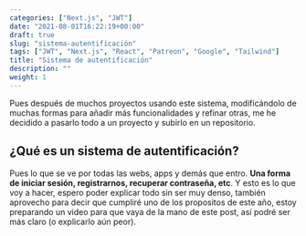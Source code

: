 ```yaml
---
categories: ["Next.js", "JWT"]
date: "2021-08-01T16:22:19+00:00"
draft: true
slug: "sistema-autentificación"
tags: ["JWT", "Next.js", "React", "Patreon", "Google", "Tailwind"]
title: "Sistema de autentificación"
description: ""
weight: 1
---
```


Pues después de muchos proyectos usando este sistema, modificándolo de muchas formas para añadir más funcionalidades y refinar otras, me he decidido a pasarlo todo a un proyecto y subirlo en un repositorio.

## ¿Qué es un sistema de autentificación?

Pues lo que se ve por todas las webs, apps y demás que entro. **Una forma de iniciar sesión, registrarnos, recuperar contraseña, etc**. Y esto es lo que voy a hacer, espero poder explicar todo sin ser muy denso, también aprovecho para decir que cumpliré uno de los propositos de este año, estoy preparando un video para que vaya de la mano de este post, así podré ser más claro (o explicarlo aún peor).



